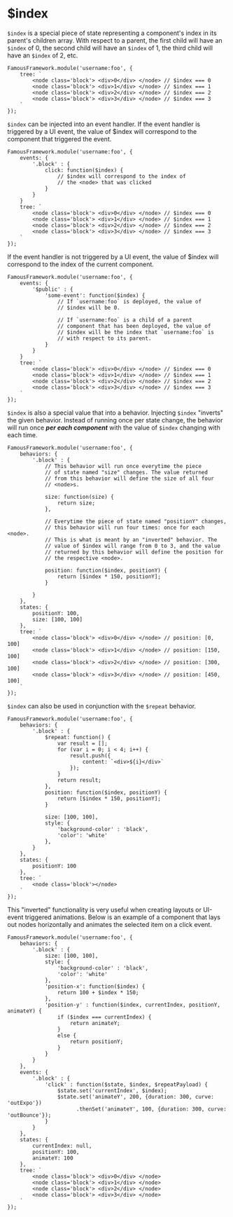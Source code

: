 # $index

`$index` is a special piece of state representing a component's index in its parent's children array. With respect to a parent, the first child will have an `$index` of 0, the second child will have an `$index` of 1, the third child will have an `$index` of 2, etc.

```
FamousFramework.module('username:foo', {
    tree: `
        <node class='block'> <div>0</div> </node> // $index === 0
        <node class='block'> <div>1</div> </node> // $index === 1
        <node class='block'> <div>2</div> </node> // $index === 2
        <node class='block'> <div>3</div> </node> // $index === 3
    `
});
```

`$index` can be injected into an event handler. If the event handler is triggered by a UI event, the value of $index will correspond to the component that triggered the event.

```
FamousFramework.module('username:foo', {
    events: {
        '.block' : {
            click: function($index) {
                // $index will correspond to the index of
                // the <node> that was clicked
            }
        }
    }
    tree: `
        <node class='block'> <div>0</div> </node> // $index === 0
        <node class='block'> <div>1</div> </node> // $index === 1
        <node class='block'> <div>2</div> </node> // $index === 2
        <node class='block'> <div>3</div> </node> // $index === 3
    `
});
```

If the event handler is not triggered by a UI event, the value of $index will correspond to the index of the current component.

```
FamousFramework.module('username:foo', {
    events: {
        '$public' : {
            'some-event': function($index) {
                // If `username:foo` is deployed, the value of
                // $index will be 0.
                
                // If `username:foo` is a child of a parent
                // component that has been deployed, the value of
                // $index will be the index that `username:foo` is
                // with respect to its parent.
            }
        }
    }
    tree: `
        <node class='block'> <div>0</div> </node> // $index === 0
        <node class='block'> <div>1</div> </node> // $index === 1
        <node class='block'> <div>2</div> </node> // $index === 2
        <node class='block'> <div>3</div> </node> // $index === 3
    `
});
```

`$index` is also a special value that into a behavior. Injecting `$index` "inverts" the given behavior. Instead of running once per state change, the behavior will run once ___per each component___ with the value of `$index` changing with each time.

```
FamousFramework.module('username:foo', {
    behaviors: {
        '.block' : {
            // This behavior will run once everytime the piece
            // of state named "size" changes. The value returned
            // from this behavior will define the size of all four
            // <node>s.
            
            size: function(size) {
                return size;
            },
            
            // Everytime the piece of state named "positionY" changes,
            // this behavior will run four times: once for each <node>.
            // This is what is meant by an "inverted" behavior. The
            // value of $index will range from 0 to 3, and the value 
            // returned by this behavior will define the position for
            // the respective <node>.
            
            position: function($index, positionY) {
                return [$index * 150, positionY];
            }
            
        }
    },
    states: {
        positionY: 100,
        size: [100, 100]
    },
    tree: `
        <node class='block'> <div>0</div> </node> // position: [0, 100]
        <node class='block'> <div>1</div> </node> // position: [150, 100]
        <node class='block'> <div>2</div> </node> // position: [300, 100]
        <node class='block'> <div>3</div> </node> // position: [450, 100]
    `
});
```

`$index` can also be used in conjunction with the `$repeat` behavior.

```
FamousFramework.module('username:foo', {
    behaviors: {
        '.block' : {
            $repeat: function() {
                var result = [];
                for (var i = 0; i < 4; i++) {
                    result.push({
                        content: `<div>${i}</div>`
                    });
                }
                return result;
            },
            position: function($index, positionY) {
                return [$index * 150, positionY];
            }

            size: [100, 100],
            style: {
                'background-color' : 'black',
                'color': 'white'
            },
        }
    },
    states: {
        positionY: 100
    },
    tree: `
        <node class='block'></node>
    `
});
```

This "inverted" functionality is very useful when creating layouts or UI-event triggered animations. Below is an example of a component that lays out nodes horizontally and animates the selected item on a click event.

```
FamousFramework.module('username:foo', {
    behaviors: {
        '.block' : {
            size: [100, 100],
            style: {
                'background-color' : 'black',
                'color': 'white'
            },
            'position-x': function($index) {
                return 100 + $index * 150;
            },
            'position-y' : function($index, currentIndex, positionY, animateY) {
                if ($index === currentIndex) {
                    return animateY;
                }
                else {
                    return positionY;
                }
            }
        }
    },
    events: {
        '.block' : {
            'click' : function($state, $index, $repeatPayload) {
                $state.set('currentIndex', $index);
                $state.set('animateY', 200, {duration: 300, curve: 'outExpo'})
                      .thenSet('animateY', 100, {duration: 300, curve: 'outBounce'});
            }
        }
    },
    states: {
        currentIndex: null,
        positionY: 100,
        animateY: 100
    },
    tree: `
        <node class='block'> <div>0</div> </node>
        <node class='block'> <div>1</div> </node>
        <node class='block'> <div>2</div> </node>
        <node class='block'> <div>3</div> </node>
    `
});
```

